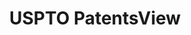 ---
layout: default
bigquery: https://console.cloud.google.com/bigquery?p=patents-public-data&d=patentsview&page=dataset
citation: Attribution should be given to PatentsView for use, distribution, or derivative
  works.
code: https://github.com/CSSIP-AIR/PatentsView-Code-Snippets/
contributors: USPTO
cost: None
description: 'PatentsView includes US patent data including raw data (summaries, applications,
  pregrant applications), disambugations of inventors and assignees, and inventor
  gender estimates.  Also foreign priority data, # of figures and sheets, and government
  interest statements.'
documentation: https://patentsview.org/query/builder-faqs
last_edit: 04/09/2022, 21:41:45
location: https://patentsview.org/
maintained_by: USPTO
record_creation_timestamp: 12/2/2020 17:20:46
schema_fields:
- field_title
- rel_id
- length
- series_code
- name_last
- assignee_id
- disamb_inventor_id_20170307
- disamb_inventor_id_20190312
- disamb_assignee_id_20190820
- city
- disamb_inventor_id_20191231
- organization
- disamb_assignee_id_20190312
- lname
- country_transformed
- id
- longitude
- subgroup_id
- disamb_assignee_id_20200630
- disamb_inventor_id_20191008
- disamb_assignee_id_20200331
- patent_id
- num_figures
- _371_date
- rule_47
- dependent
- fname
- relkind
- disamb_inventor_id_20201229
- date
- subcategory_id
- citation_id
- category
- mainclass_id
- level_one
- contract_award_number
- ipc_version_indicator
- disamb_assignee_id_20200929
- deceased
- group
- abstract
- country
- male_flag
- _102_date
- classification_level
- f102_date
- rawinventor_id
- term_grant
- text
- inventor_id
- num_sheets
- county_fips
- role
- level_two
- classification_value
- disamb_inventor_id_20200929
- applicant_type
- lapse_of_patent
- name
- gi_statement
- organization_id
- symbol_position
- term_disclaimer
- title
- rawassignee_id
- subsection_id
- doctype
- disamb_inventor_id_20171226
- disamb_inventor_id_20170808
- state_fips
- action_date
- filename
- application_id
- sequence
- lawyer_id
- section_id
- f371_date
- kind
- sector_title
- disamb_inventor_id_20200630
- disamb_assignee_id_20191231
- disamb_inventor_id_20200331
- type
- num
- location_id
- name_first
- designation
- disclaimer_date
- disamb_assignee_id_20181127
- exemplary
- status
- latin_name
- num_claims
- level_three
- latlong
- classification_data_source
- rawlocation_id
- ipc_class
- field_id
- term_extension
- disamb_inventor_id_20181127
- county
- state
- classification_status
- main_group
- uuid
- male
- category_id
- disamb_inventor_id_20171003
- section
- group_id
- subclass
- attribution_status
- reldocno
- number
- doc_type
- disamb_inventor_id_20190820
- variety
- disamb_inventor_id_20180528
- latitude
- subclass_id
- publication_number
- disamb_assignee_id_20191008
- subgroup
- withdrawn
shortname: patentsview
tags:
- disambiguation
- United States
- gender
terms_of_use: Creative Commons Attribution 4.0 International License.
timeframe: 1963-1999
title: USPTO PatentsView
uuid: cf1780b1-e265-4e49-8d1d-83b9cfe0fd9a
---